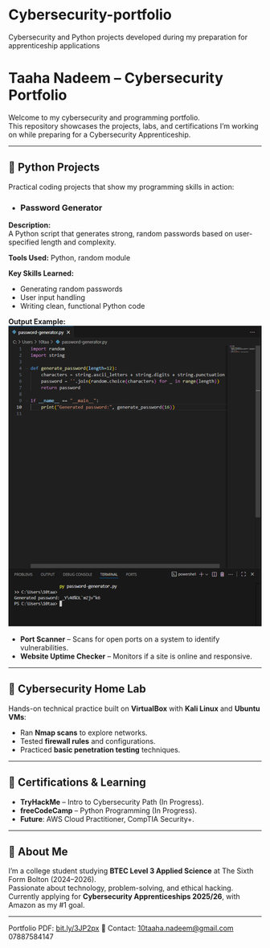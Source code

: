 # Cybersecurity-portfolio
Cybersecurity and Python projects developed during my preparation for apprenticeship applications
# Taaha Nadeem – Cybersecurity Portfolio  

Welcome to my cybersecurity and programming portfolio.  
This repository showcases the projects, labs, and certifications I’m working on while preparing for a Cybersecurity Apprenticeship.  

---

## 🔹 Python Projects  
Practical coding projects that show my programming skills in action:  
- ### Password Generator  
**Description:**  
A Python script that generates strong, random passwords based on user-specified length and complexity.

**Tools Used:** Python, random module

**Key Skills Learned:**  
- Generating random passwords  
- User input handling  
- Writing clean, functional Python code
  
**Output Example:**  
![Password Generator Output](screenshots/password-generator-output.png) 
- **Port Scanner** – Scans for open ports on a system to identify vulnerabilities.  
- **Website Uptime Checker** – Monitors if a site is online and responsive.  

---

## 🔹 Cybersecurity Home Lab  
Hands-on technical practice built on **VirtualBox** with **Kali Linux** and **Ubuntu VMs**:  
- Ran **Nmap scans** to explore networks.  
- Tested **firewall rules** and configurations.  
- Practiced **basic penetration testing** techniques.  

---

## 🔹 Certifications & Learning  
- **TryHackMe** – Intro to Cybersecurity Path (In Progress).  
- **freeCodeCamp** – Python Programming (In Progress).  
- **Future**: AWS Cloud Practitioner, CompTIA Security+.  

---

## 🔹 About Me  
I’m a college student studying **BTEC Level 3 Applied Science** at The Sixth Form Bolton (2024–2026).  
Passionate about technology, problem-solving, and ethical hacking.  
Currently applying for **Cybersecurity Apprenticeships 2025/26**, with Amazon as my #1 goal.  

---

Portfolio PDF: [bit.ly/3JP2px](https://bit.ly/3JP2pxe) 
📧 Contact: 10taaha.nadeem@gmail.com  07887584147
